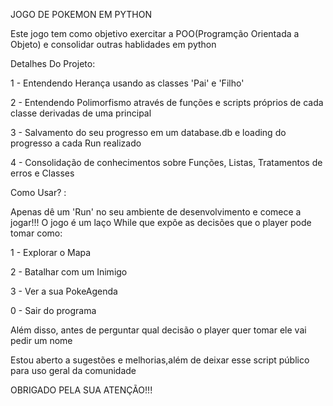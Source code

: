 JOGO DE POKEMON EM PYTHON

Este jogo tem como objetivo exercitar a POO(Programção Orientada a Objeto) e consolidar outras hablidades em python

Detalhes Do Projeto:

1 - Entendendo Herança  usando as classes 'Pai' e 'Filho'

2 - Entendendo Polimorfismo através de funções e scripts próprios de cada classe derivadas de uma principal

3 - Salvamento do seu progresso em um database.db e loading do progresso a cada Run realizado

4 - Consolidação de conhecimentos sobre Funções, Listas, Tratamentos de erros e Classes 

Como Usar? :

Apenas dê um 'Run' no seu ambiente de desenvolvimento e comece a jogar!!!
O jogo é um laço While que expõe as decisões que o player pode tomar como:

1 - Explorar o Mapa

2 - Batalhar com um Inimigo

3 - Ver a sua PokeAgenda

0 - Sair do programa

Além disso, antes de perguntar qual decisão o player quer tomar ele vai pedir um nome

Estou aberto a sugestões e melhorias,além de deixar esse script público para uso geral da comunidade

OBRIGADO PELA SUA ATENÇÃO!!!
